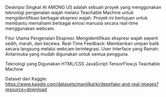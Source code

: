 Deskripsi Singkat
AI AMONG US adalah sebuah proyek yang menggunakan teknologi pengenalan wajah melalui Teachable Machine untuk mengidentifikasi berbagai ekspresi wajah. Proyek ini bertujuan untuk membantu memahami berbagai emosi manusia secara real-time menggunakan webcam.

Fitur Utama
Pengenalan Ekspresi: Mengidentifikasi ekspresi wajah seperti sedih, marah, dan kecewa.
Real-Time Feedback: Memberikan umpan balik secara langsung melalui webcam terintegrasi.
User Interface yang Ramah: Antarmuka yang mudah digunakan untuk semua pengguna.

Teknologi yang Digunakan
HTML/CSS
JavaScript
TensorFlow.js
Teachable Machine

Dataset dari Kaggle: https://www.kaggle.com/datasets/manjilkarki/deepfake-and-real-images?resource=download
